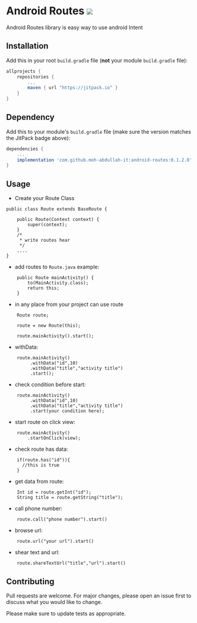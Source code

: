 # Android Routes [![](https://jitpack.io/v/moh-abdullah-it/android-routes.svg)](https://jitpack.io/#moh-abdullah-it/android-routes)


Android Routes library is easy way to use android Intent
## Installation

Add this in your root `build.gradle` file (**not** your module `build.gradle` file):

```gradle
allprojects {
	repositories {
		...
		maven { url "https://jitpack.io" }
	}
}
```

## Dependency

Add this to your module's `build.gradle` file (make sure the version matches the JitPack badge above):

```gradle
dependencies {
	...
	implementation 'com.github.moh-abdullah-it:android-routes:0.1.2.0'
}
```


## Usage

- Create your Route Class

``` Android
public class Route extends BaseRoute {

    public Route(Context context) {
        super(context);
    }
    /*
     * write routes hear
     */
    ....
}
```
- add routes to `Route.java` example:

``` Android
    public Route mainActivity() {
        to(MainActivity.class);
        return this;
    }
```
- in any place from your project can use route

``` Android
    Route route;

    route = new Route(this);

    route.mainActivity().start();
```
- withData:

``` Android
    route.mainActivity()
         .withData("id",10)
         .withData("title","activity title")
         .start();
```

- check condition before start:

``` Android
    route.mainActivity()
         .withData("id",10)
         .withData("title","activity title")
         .start(your condition here);
```

- start route on click view:

``` Android
    route.mainActivity()
        .startOnClick(view);
```

- check route has data:
``` Android
    if(route.has("id")){
      //this is true
    }
```
- get data from route:
``` Android
    Int id = route.getInt("id");
    String title = route.getString("title");
```
- call phone number:
``` Android
    route.call("phone number").start()
```
- browse url:
``` Android
    route.url("your url").start()
```
- shear text and url:
``` Android
    route.shareTextUrl("title","url").start()
```

## Contributing
Pull requests are welcome. For major changes, please open an issue first to discuss what you would like to change.

Please make sure to update tests as appropriate.
